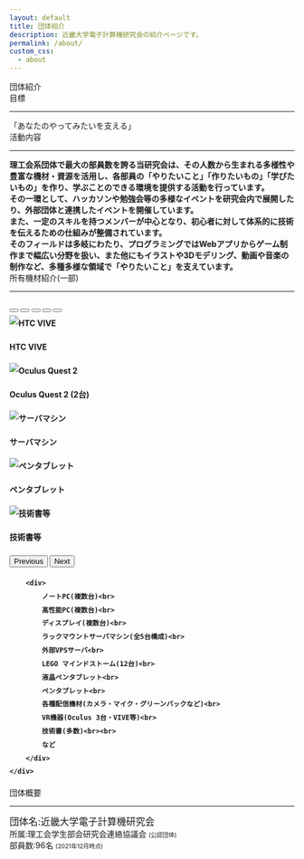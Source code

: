 ```yaml
---
layout: default
title: 団体紹介
description: 近畿大学電子計算機研究会の紹介ページです。
permalink: /about/
custom_css:
  - about
---
```


<div class="page-title">
    団体紹介
</div>

<section class="about-section">
    <div class="section-title">
        <div class="section-title-heading">
            目標
        </div>
        <hr>
    </div>
    <div class="about-section-content center">
        <div>
            <span class="subtitle-content">「あなたの<span class="redcolored">やってみたい</span>を支える」</span>
        </div>
    </div>
</section>

<section class="about-section">
    <div class="section-title">
        <div class="section-title-heading">
            活動内容
        </div>
        <hr>
    </div>
    <div class="about-section-content min-width" style="font-weight: bold">
        <div>
            理工会系団体で最大の部員数を誇る当研究会は、その人数から生まれる多様性や豊富な機材・資源を活用し、各部員の<span class="redcolored">「やりたいこと」「作りたいもの」「学びたいもの」</span>を作り、学ぶことのできる環境を提供する活動を行っています。
        </div>
        <div>
            その一環として、ハッカソンや勉強会等の多様なイベントを研究会内で展開したり、外部団体と連携したイベントを開催しています。<br>
            また、一定のスキルを持つメンバーが中心となり、初心者に対して体系的に技術を伝えるための仕組みが整備されています。
        </div>
        <div>
            そのフィールドは多岐にわたり、プログラミングではWebアプリからゲーム制作まで幅広い分野を扱い、また他にもイラストや3Dモデリング、動画や音楽の制作など、多種多様な領域で「やりたいこと」を支えています。
        </div>
    </div>
</section>

<section class="about-section">
    <div class="section-title">
        <div class="section-title-heading">
            所有機材紹介(一部)
        </div>
        <hr>
    </div>
    <div class="about-section-content center" style="font-weight: bold; line-height: 2">
        <div id="carouselExampleCaptions" class="carousel slide" data-bs-ride="carousel">
            <div class="carousel-indicators">
                <button type="button" data-bs-target="#carouselExampleCaptions" data-bs-slide-to="0"
                        class="active" aria-current="true" aria-label="Slide 1"></button>
                <button type="button" data-bs-target="#carouselExampleCaptions" data-bs-slide-to="1"
                        aria-label="Slide 2"></button>
                <button type="button" data-bs-target="#carouselExampleCaptions" data-bs-slide-to="2"
                        aria-label="Slide 3"></button>
                <button type="button" data-bs-target="#carouselExampleCaptions" data-bs-slide-to="3"
                        aria-label="Slide 4"></button>
                <button type="button" data-bs-target="#carouselExampleCaptions" data-bs-slide-to="4"
                        aria-label="Slide 5"></button>
            </div>
            <div class="carousel-inner">
                <div class="carousel-item active">
                    <img src="{{ '/assets/images/vive.png' | relative_url }}" class="d-block w-100" alt="HTC VIVE">
                    <div class="carousel-caption d-none d-md-block">
                        <p>HTC VIVE</p>
                    </div>
                </div>
                <div class="carousel-item">
                    <img src="{{ '/assets/images/oculus.png' | relative_url }}" class="d-block w-100" alt="Oculus Quest 2">
                    <div class="carousel-caption d-none d-md-block">
                        <p>Oculus Quest 2 (2台)</p>
                    </div>
                </div>
                <div class="carousel-item">
                    <img src="{{ '/assets/images/server.png' | relative_url }}" class="d-block w-100" alt="サーバマシン">
                    <div class="carousel-caption d-none d-md-block">
                        <p>サーバマシン</p>
                    </div>
                </div>
                <div class="carousel-item">
                    <img src="{{ '/assets/images/pentab.png' | relative_url }}" class="d-block w-100" alt="ペンタブレット">
                    <div class="carousel-caption d-none d-md-block">
                        <p>ペンタブレット</p>
                    </div>
                </div>
                <div class="carousel-item">
                    <img src="{{ '/assets/images/books.png' | relative_url }}" class="d-block w-100" alt="技術書等">
                    <div class="carousel-caption d-none d-md-block">
                        <p>技術書等</p>
                    </div>
                </div>
            </div>
            <button class="carousel-control-prev" type="button" data-bs-target="#carouselExampleCaptions"
                    data-bs-slide="prev">
                <span class="carousel-control-prev-icon" aria-hidden="true"></span>
                <span class="visually-hidden">Previous</span>
            </button>
            <button class="carousel-control-next" type="button" data-bs-target="#carouselExampleCaptions"
                    data-bs-slide="next">
                <span class="carousel-control-next-icon" aria-hidden="true"></span>
                <span class="visually-hidden">Next</span>
            </button>
        </div>

        <div>
            ノートPC(複数台)<br>
            高性能PC(複数台)<br>
            ディスプレイ(複数台)<br>
            ラックマウントサーバマシン(全5台構成)<br>
            外部VPSサーバ<br>
            LEGO マインドストーム(12台)<br>
            液晶ペンタブレット<br>
            ペンタブレット<br>
            各種配信機材(カメラ・マイク・グリーンバックなど)<br>
            VR機器(Oculus 3台・VIVE等)<br>
            技術書(多数)<br><br>
            など
        </div>
    </div>
</section>

<section class="about-section">
    <div class="section-title">
        <div class="section-title-heading">
            団体概要
        </div>
        <hr>
    </div>
    <div class="about-section-content center">
        <div style="font-size: 1.2em">
            <span class="subtitle-heading">団体名<span>:</span></span><span
                class="subtitle-content">近畿大学電子計算機研究会</span>
        </div>
        <div>
            <span class="subtitle-heading">所属<span>:</span></span><span
                class="subtitle-content">理工会学生部会研究会連絡協議会 <span
                style="font-size: 0.75em">(公認団体)</span></span>
        </div>
        <div>
            <span class="subtitle-heading">部員数<span>:</span></span><span class="subtitle-content">96名 <span
                style="font-size: 0.75em">(2021年12月時点)</span></span>
        </div>
    </div>
</section>